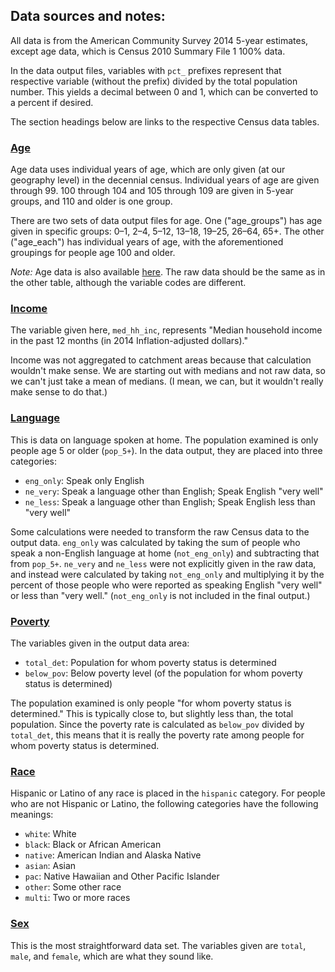 ## Data sources and notes:

All data is from the American Community Survey 2014 5-year estimates, except age data, which is Census 2010 Summary File 1 100% data.

In the data output files, variables with `pct_` prefixes represent that respective variable (without the prefix) divided by the total population number. This yields a decimal between 0 and 1, which can be converted to a percent if desired.

The section headings below are links to the respective Census data tables.


### [Age](http://factfinder.census.gov/bkmk/table/1.0/en/DEC/10_SF1/QTP2/0400000US44.06000)

Age data uses individual years of age, which are only given (at our geography level) in the decennial census. Individual years of age are given through 99. 100 through 104 and 105 through 109 are given in 5-year groups, and 110 and older is one group.

There are two sets of data output files for age. One ("age_groups") has age given in specific groups: 0–1, 2–4, 5–12, 13–18, 19–25, 26–64, 65+. The other ("age_each") has individual years of age, with the aforementioned groupings for people age 100 and older.

*Note:* Age data is also available [here](http://factfinder.census.gov/bkmk/table/1.0/en/DEC/10_SF1/PCT12/0400000US44.06000). The raw data should be the same as in the other table, although the variable codes are different.


### [Income](http://factfinder.census.gov/bkmk/table/1.0/en/ACS/14_5YR/B19013/0400000US44.06000)

The variable given here, `med_hh_inc`, represents "Median household income in the past 12 months (in 2014 Inflation-adjusted dollars)."

Income was not aggregated to catchment areas because that calculation wouldn't make sense. We are starting out with medians and not raw data, so we can't just take a mean of medians. (I mean, we can, but it wouldn't really make sense to do that.)


### [Language](http://factfinder.census.gov/bkmk/table/1.0/en/ACS/14_5YR/S1601/0400000US44.06000)

This is data on language spoken at home. The population examined is only people age 5 or older (`pop_5+`). In the data output, they are placed into three categories:
- `eng_only`: Speak only English
- `ne_very`: Speak a language other than English; Speak English "very well"
- `ne_less`: Speak a language other than English; Speak English less than "very well"

Some calculations were needed to transform the raw Census data to the output data. `eng_only` was calculated by taking the sum of people who speak a non-English language at home (`not_eng_only`) and subtracting that from `pop_5+`. `ne_very` and `ne_less` were not explicitly given in the raw data, and instead were calculated by taking `not_eng_only` and multiplying it by the percent of those people who were reported as speaking English "very well" or less than "very well." (`not_eng_only` is not included in the final output.)


### [Poverty](http://factfinder.census.gov/bkmk/table/1.0/en/ACS/14_5YR/S1701/0400000US44.06000)

The variables given in the output data area:
- `total_det`: Population for whom poverty status is determined
- `below_pov`: Below poverty level (of the population for whom poverty status is determined)

The population examined is only people "for whom poverty status is determined." This is typically close to, but slightly less than, the total population. Since the poverty rate is calculated as `below_pov` divided by `total_det`, this means that it is really the poverty rate among people for whom poverty status is determined.


### [Race](http://factfinder.census.gov/bkmk/table/1.0/en/ACS/14_5YR/B03002/0400000US44.06000)

Hispanic or Latino of any race is placed in the `hispanic` category. For people who are not Hispanic or Latino, the following categories have the following meanings:
- `white`: White
- `black`: Black or African American
- `native`: American Indian and Alaska Native
- `asian`: Asian
- `pac`: Native Hawaiian and Other Pacific Islander
- `other`: Some other race
- `multi`: Two or more races


### [Sex](http://factfinder.census.gov/bkmk/table/1.0/en/ACS/14_5YR/S0101/0400000US44.06000)

This is the most straightforward data set. The variables given are `total`, `male`, and `female`, which are what they sound like.
